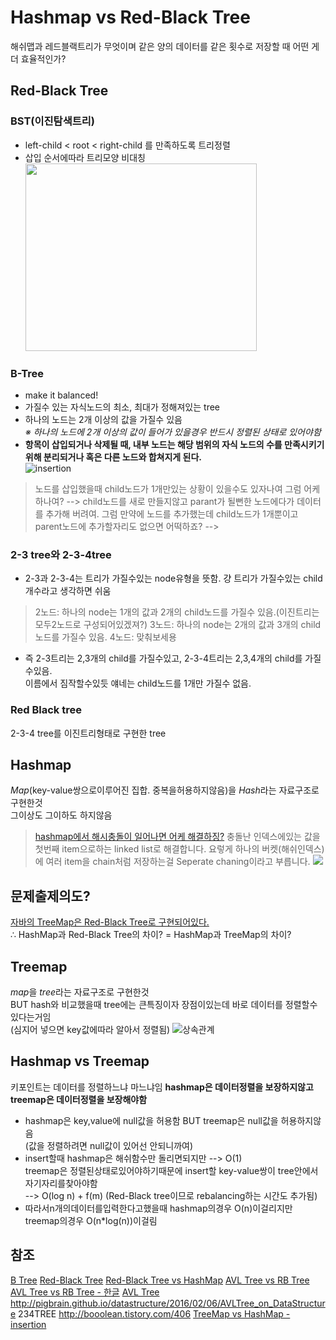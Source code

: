 # Hashmap vs Red-Black Tree
해쉬맵과 레드블랙트리가 무엇이며 같은 양의 데이터를 같은 횟수로 저장할 때 어떤 게 더 효율적인가?

## Red-Black Tree
### BST(이진탐색트리)
* left-child < root < right-child 를 만족하도록 트리정렬
* 삽입 순서에따라 트리모양 비대칭
<br><img src="http://cfile7.uf.tistory.com/image/265D7639581643112AEABA" width="370" height="300">

### B-Tree
* make it balanced!
* 가질수 있는 자식노드의 최소, 최대가 정해져있는 tree 
* 하나의 노드는 2개 이상의 값을 가질수 있음
<br> _※ 하나의 노드에 2개 이상의 값이 들어가 있을경우 반드시 정렬된 상태로 있어야함_
* __항목이 삽입되거나 삭제될 때, 내부 노드는 해당 범위의 자식 노드의 수를 만족시키기 위해 분리되거나 혹은 다른 노드와 합쳐지게 된다.__ <br>
![insertion](https://upload.wikimedia.org/wikipedia/commons/3/33/B_tree_insertion_example.png)
> 노드를 삽입했을때 child노드가 1개만있는 상황이 있을수도 있자나여 그럼 어케 하나여?
> --> child노드를 새로 만들지않고 parant가 될뻔한 노드에다가 데이터를 추가해 버려여. 
> 그럼 만약에 노드를 추가했는데 child노드가 1개뿐이고 parent노드에 추가할자리도 없으면 어떡하죠?
> --> 
### 2-3 tree와 2-3-4tree
* 2-3과 2-3-4는 트리가 가질수있는 node유형을 뜻함. 걍 트리가 가질수있는 child개수라고 생각하면 쉬움
> 2노드: 하나의 node는 1개의 값과 2개의 child노드를 가질수 있음.(이진트리는 모두2노드로 구성되어있겠져?)
> 3노드: 하나의 node는 2개의 값과 3개의 child노드를 가질수 있음.
> 4노드: 맞춰보세용
* 즉 2-3트리는 2,3개의 child를 가질수있고, 2-3-4트리는 2,3,4개의 child를 가질수있음.
<br> 이름에서 짐작할수있듯 얘네는 child노드를 1개만 가질수 없음.

### Red Black tree
2-3-4 tree를 이진트리형태로 구현한 tree


## Hashmap
*Map*(key-value쌍으로이루어진 집합. 중복을허용하지않음)을 *Hash*라는 자료구조로 구현한것
<br> 그이상도 그이하도 하지않음

> [hashmap에서 해시충돌이 일어나면 어케 해결하징?](http://odol87.tistory.com/4)
> 충돌난 인덱스에있는 값을 첫번째 item으로하는 linked list로 해결합니다.
> 요렇게 하나의 버켓(해쉬인덱스)에 여러 item을 chain처럼 저장하는걸 Seperate chaning이라고 부릅니다.
> ![](https://he-s3.s3.amazonaws.com/media/uploads/0e2c706.png)

## 문제출제의도?
[자바의 TreeMap은 Red-Black Tree로 구현되어있다.](http://grepcode.com/file/repository.grepcode.com/java/root/jdk/openjdk/6-b14/java/util/TreeMap.java)
<br> ∴ HashMap과 Red-Black Tree의 차이? = HashMap과 TreeMap의 차이?

## Treemap
*map*을 *tree*라는 자료구조로 구현한것
<br> BUT hash와 비교했을때 tree에는 큰특징이자 장점이있는데 바로 데이터를 정렬할수있다는거임
<br> (심지어 넣으면 key값에따라 알아서 정렬됨)
![상속관계](http://way2java.com/wp-content/uploads/2011/12/ss.png)

## Hashmap vs Treemap
키포인트는 데이터를 정렬하느냐 마느냐임
__hashmap은 데이터정렬을 보장하지않고 treemap은 데이터정렬을 보장해야함__
- hashmap은 key,value에 null값을 허용함 BUT treemap은 null값을 허용하지않음
<br>(값을 정렬하려면 null값이 있어선 안되니까여)
- insert할때 hashmap은 해쉬함수만 돌리면되지만 --> O(1) 
<br> treemap은 정렬된상태로있어야하기때문에 insert할 key-value쌍이 tree안에서 자기자리를찾아야함 
<br> --> O(log n) + f(m) (Red-Black tree이므로 rebalancing하는 시간도 추가됨)
- 따라서n개의데이터를입력한다고했을때 hashmap의경우 O(n)이걸리지만 treemap의경우 O(n*log(n))이걸림


## 참조
[B Tree](http://blog.naver.com/PostView.nhn?blogId=eng_jisikin&logNo=220889188747&parentCategoryNo=&categoryNo=6&viewDate=&isShowPopularPosts=true&from=search)
[Red-Black Tree](http://ddmix.blogspot.kr/2015/02/cppalgo-19-red-black-tree.html)
[Red-Black Tree vs HashMap](http://hamait.tistory.com/413)
[AVL Tree vs RB Tree](https://stackoverflow.com/questions/16257761/difference-between-red-black-trees-and-avl-trees)
[AVL Tree vs RB Tree - 한글](https://kldp.org/node/3175)
[AVL Tree](https://ratsgo.github.io/data%20structure&algorithm/2017/10/27/avltree/)
http://pigbrain.github.io/datastructure/2016/02/06/AVLTree_on_DataStructure
234TREE http://booolean.tistory.com/406
[TreeMap vs HashMap - insertion](https://stackoverflow.com/questions/20487619/complexity-of-treemap-insertion-vs-hashmap-insertion)
